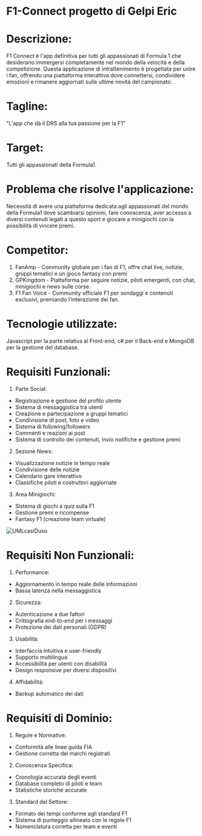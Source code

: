 # F1-Connect progetto di Gelpi Eric
# Descrizione:
F1 Connect è l'app definitiva per tutti gli appassionati di Formula 1 che desiderano immergersi completamente nel mondo della velocità e della competizione. Questa applicazione di intrattenimento è progettata per unire i fan, offrendo una piattaforma interattiva dove connettersi, condividere emozioni e rimanere aggiornati sulle ultime novità del campionato.

# Tagline:
"L'app che dà il DRS alla tua passione per la F1"

# Target:
Tutti gli appassionati della Formula1.

# Problema che risolve l'applicazione:
Necessità di avere una piattaforma dedicata agli appassionati del mondo della Formula1 dove scambiarsi opinioni, fare conoscenza, aver accesso a diversi contenuti legati a questo sport e giocare a minigiochi con la possibilità di vincere premi.

# Competitor:
1. FanAmp - Community globale per i fan di F1, offre chat live, notizie, gruppi tematici e un gioco fantasy con premi
2. GPKingdom - Piattaforma per seguire notizie, piloti emergenti, con chat, minigiochi e news sulle corse.
3. F1 Fan Voice - Community ufficiale F1 per sondaggi e contenuti esclusivi, premiando l'interazione dei fan.

# Tecnologie utilizzate:
Javascript per la parte relativa al Front-end, c# per il Back-end e MongoDB per la gestione del database.

# Requisiti Funzionali:
1. Parte Social:
- Registrazione e gestione del profilo utente
- Sistema di messaggistica tra utenti
- Creazione e partecipazione a gruppi tematici
- Condivisione di post, foto e video
- Sistema di following/followers
- Commenti e reazioni ai post
- Sistema di controllo dei contenuti, invio notifiche e gestione premi

2. Sezione News:
- Visualizzazione notizie in tempo reale
- Condivisione delle notizie
- Calendario gare interattivo
- Classifiche piloti e costruttori aggiornate

3. Area Minigiochi:
- Sistema di giochi a quiz sulla F1
- Gestione premi e ricompense
- Fantasy F1 (creazione team virtuale)


![UMLcasiDuso](https://github.com/user-attachments/assets/286878c1-2957-41f5-a20a-b931b5fe0c0a)

# Requisiti Non Funzionali:
1. Performance:
- Aggiornamento in tempo reale delle informazioni
- Bassa latenza nella messaggistica

2. Sicurezza:
- Autenticazione a due fattori
- Crittografia end-to-end per i messaggi
- Protezione dei dati personali (GDPR)

3. Usabilità:
- Interfaccia intuitiva e user-friendly
- Supporto multilingua
- Accessibilità per utenti con disabilità
- Design responsive per diversi dispositivi

4. Affidabilità:
- Backup automatico dei dati

# Requisiti di Dominio:
1. Regole e Normative:
- Conformità alle linee guida FIA
- Gestione corretta dei marchi registrati

2. Conoscenza Specifica:
- Cronologia accurata degli eventi
- Database completo di piloti e team
- Statistiche storiche accurate

3. Standard del Settore:
- Formato dei tempi conforme agli standard F1
- Sistema di punteggio allineato con le regole F1
- Nomenclatura corretta per team e eventi




